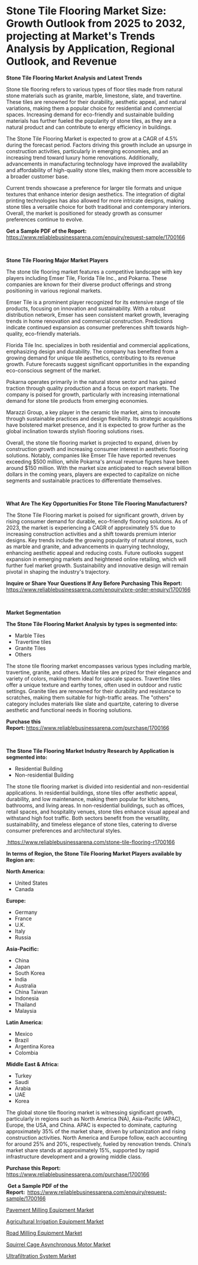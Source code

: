 <p><h1>Stone Tile Flooring Market Size: Growth Outlook from 2025 to 2032, projecting at Market's Trends Analysis by Application, Regional Outlook, and Revenue</h1></p><p><strong>Stone Tile Flooring Market Analysis and Latest Trends</strong></p>
<p><p>Stone tile flooring refers to various types of floor tiles made from natural stone materials such as granite, marble, limestone, slate, and travertine. These tiles are renowned for their durability, aesthetic appeal, and natural variations, making them a popular choice for residential and commercial spaces. Increasing demand for eco-friendly and sustainable building materials has further fueled the popularity of stone tiles, as they are a natural product and can contribute to energy efficiency in buildings.</p><p>The Stone Tile Flooring Market is expected to grow at a CAGR of 4.5% during the forecast period. Factors driving this growth include an upsurge in construction activities, particularly in emerging economies, and an increasing trend toward luxury home renovations. Additionally, advancements in manufacturing technology have improved the availability and affordability of high-quality stone tiles, making them more accessible to a broader customer base. </p><p>Current trends showcase a preference for larger tile formats and unique textures that enhance interior design aesthetics. The integration of digital printing technologies has also allowed for more intricate designs, making stone tiles a versatile choice for both traditional and contemporary interiors. Overall, the market is positioned for steady growth as consumer preferences continue to evolve.</p></p>
<p><strong>Get a Sample PDF of the Report:&nbsp;</strong> <a href="https://www.reliablebusinessarena.com/enquiry/request-sample/1700166?utm_campaign=3569&utm_medium=2&utm_source=Github&utm_content=ia&utm_term=27032025&utm_id=stone-tile-flooring">https://www.reliablebusinessarena.com/enquiry/request-sample/1700166</a></p>
<p>&nbsp;</p>
<p><strong>Stone Tile Flooring Major Market Players</strong></p>
<p><p>The stone tile flooring market features a competitive landscape with key players including Emser Tile, Florida Tile Inc., and Pokarna. These companies are known for their diverse product offerings and strong positioning in various regional markets.</p><p>Emser Tile is a prominent player recognized for its extensive range of tile products, focusing on innovation and sustainability. With a robust distribution network, Emser has seen consistent market growth, leveraging trends in home renovation and commercial construction. Predictions indicate continued expansion as consumer preferences shift towards high-quality, eco-friendly materials.</p><p>Florida Tile Inc. specializes in both residential and commercial applications, emphasizing design and durability. The company has benefited from a growing demand for unique tile aesthetics, contributing to its revenue growth. Future forecasts suggest significant opportunities in the expanding eco-conscious segment of the market.</p><p>Pokarna operates primarily in the natural stone sector and has gained traction through quality production and a focus on export markets. The company is poised for growth, particularly with increasing international demand for stone tile products from emerging economies.</p><p>Marazzi Group, a key player in the ceramic tile market, aims to innovate through sustainable practices and design flexibility. Its strategic acquisitions have bolstered market presence, and it is expected to grow further as the global inclination towards stylish flooring solutions rises.</p><p>Overall, the stone tile flooring market is projected to expand, driven by construction growth and increasing consumer interest in aesthetic flooring solutions. Notably, companies like Emser Tile have reported revenues exceeding $500 million, while Pokarna's annual revenue figures have been around $150 million. With the market size anticipated to reach several billion dollars in the coming years, players are expected to capitalize on niche segments and sustainable practices to differentiate themselves.</p></p>
<p>&nbsp;</p>
<p><strong>What Are The Key Opportunities For Stone Tile Flooring Manufacturers?</strong></p>
<p><p>The Stone Tile Flooring market is poised for significant growth, driven by rising consumer demand for durable, eco-friendly flooring solutions. As of 2023, the market is experiencing a CAGR of approximately 5% due to increasing construction activities and a shift towards premium interior designs. Key trends include the growing popularity of natural stones, such as marble and granite, and advancements in quarrying technology, enhancing aesthetic appeal and reducing costs. Future outlooks suggest expansion in emerging markets and heightened online retailing, which will further fuel market growth. Sustainability and innovative design will remain pivotal in shaping the industry's trajectory.</p></p>
<p><strong>Inquire or Share Your Questions If Any Before Purchasing This Report:</strong> <a href="https://www.reliablebusinessarena.com/enquiry/pre-order-enquiry/1700166?utm_campaign=3569&utm_medium=2&utm_source=Github&utm_content=ia&utm_term=27032025&utm_id=stone-tile-flooring">https://www.reliablebusinessarena.com/enquiry/pre-order-enquiry/1700166</a></p>
<p>&nbsp;</p>
<p><strong>Market Segmentation</strong></p>
<p><strong>The Stone Tile Flooring Market Analysis by types is segmented into:</strong></p>
<p><ul><li>Marble Tiles</li><li>Travertine tiles</li><li>Granite Tiles</li><li>Others</li></ul></p>
<p><p>The stone tile flooring market encompasses various types including marble, travertine, granite, and others. Marble tiles are prized for their elegance and variety of colors, making them ideal for upscale spaces. Travertine tiles offer a unique texture and earthy tones, often used in outdoor and rustic settings. Granite tiles are renowned for their durability and resistance to scratches, making them suitable for high-traffic areas. The "others" category includes materials like slate and quartzite, catering to diverse aesthetic and functional needs in flooring solutions.</p></p>
<p><strong>Purchase this Report:&nbsp;</strong><a href="https://www.reliablebusinessarena.com/purchase/1700166?utm_campaign=3569&utm_medium=2&utm_source=Github&utm_content=ia&utm_term=27032025&utm_id=stone-tile-flooring">https://www.reliablebusinessarena.com/purchase/1700166</a></p>
<p>&nbsp;</p>
<p><strong>The Stone Tile Flooring Market Industry Research by Application is segmented into:</strong></p>
<p><ul><li>Residential Building</li><li>Non-residential Building</li></ul></p>
<p><p>The stone tile flooring market is divided into residential and non-residential applications. In residential buildings, stone tiles offer aesthetic appeal, durability, and low maintenance, making them popular for kitchens, bathrooms, and living areas. In non-residential buildings, such as offices, retail spaces, and hospitality venues, stone tiles enhance visual appeal and withstand high foot traffic. Both sectors benefit from the versatility, sustainability, and timeless elegance of stone tiles, catering to diverse consumer preferences and architectural styles.</p></p>
<p><a href="https://www.reliablebusinessarena.com/stone-tile-flooring-r1700166?utm_campaign=3569&utm_medium=2&utm_source=Github&utm_content=ia&utm_term=27032025&utm_id=stone-tile-flooring">&nbsp;https://www.reliablebusinessarena.com/stone-tile-flooring-r1700166</a></p>
<p><strong>In terms of Region, the Stone Tile Flooring Market Players available by Region are:</strong></p>
<p>
    <p> <strong> North America: </strong>
        <ul>
            <li>United States</li>
            <li>Canada</li>
        </ul>
        </p> 
    <p> <strong> Europe: </strong>
        <ul>
            <li>Germany</li>
            <li>France</li>
            <li>U.K.</li>
            <li>Italy</li>
            <li>Russia</li>
        </ul>
        </p> 
    <p> <strong> Asia-Pacific: </strong>
        <ul>
            <li>China</li>
            <li>Japan</li>
            <li>South Korea</li>
            <li>India</li>
            <li>Australia</li>
            <li>China Taiwan</li>
            <li>Indonesia</li>
            <li>Thailand</li>
            <li>Malaysia</li>
        </ul>
        </p> 
    <p> <strong> Latin America: </strong>
        <ul>
            <li>Mexico</li>
            <li>Brazil</li>
            <li>Argentina Korea</li>
            <li>Colombia</li>
        </ul>
        </p> 
    <p> <strong> Middle East & Africa: </strong>
        <ul>
            <li>Turkey</li>
            <li>Saudi</li>
            <li>Arabia</li>
            <li>UAE</li>
            <li>Korea</li>
        </ul>
    </p>
    </p>
<p><p>The global stone tile flooring market is witnessing significant growth, particularly in regions such as North America (NA), Asia-Pacific (APAC), Europe, the USA, and China. APAC is expected to dominate, capturing approximately 35% of the market share, driven by urbanization and rising construction activities. North America and Europe follow, each accounting for around 25% and 20%, respectively, fueled by renovation trends. China’s market share stands at approximately 15%, supported by rapid infrastructure development and a growing middle class.</p></p>
<p><strong>Purchase this Report: </strong><a href="https://www.reliablebusinessarena.com/purchase/1700166?utm_campaign=3569&utm_medium=2&utm_source=Github&utm_content=ia&utm_term=27032025&utm_id=stone-tile-flooring">https://www.reliablebusinessarena.com/purchase/1700166</a></p>
<p>&nbsp;<strong>Get a Sample PDF of the Report:&nbsp;&nbsp;</strong><a href="https://www.reliablebusinessarena.com/enquiry/request-sample/1700166?utm_campaign=3569&utm_medium=2&utm_source=Github&utm_content=ia&utm_term=27032025&utm_id=stone-tile-flooring">https://www.reliablebusinessarena.com/enquiry/request-sample/1700166</a></p>
<p><strong></strong></p>
<p><p><a href="https://www.linkedin.com/pulse/analyzing-pavement-milling-equipment-markets-growth-vtjve?utm_campaign=3569&utm_medium=2&utm_source=Github&utm_content=ia&utm_term=27032025&utm_id=stone-tile-flooring">Pavement Milling Equipment Market</a></p><p><a href="https://www.linkedin.com/pulse/agricultural-irrigation-equipment-market-research-future-1smuf?utm_campaign=3569&utm_medium=2&utm_source=Github&utm_content=ia&utm_term=27032025&utm_id=stone-tile-flooring">Agricultural Irrigation Equipment Market</a></p><p><a href="https://www.linkedin.com/pulse/global-road-milling-equipment-market-analysis-2025-2032-mvvde?utm_campaign=3569&utm_medium=2&utm_source=Github&utm_content=ia&utm_term=27032025&utm_id=stone-tile-flooring">Road Milling Equipment Market</a></p><p><a href="https://www.linkedin.com/pulse/global-squirrel-cage-asynchronous-motor-market-forecast-2025-t08ff?utm_campaign=3569&utm_medium=2&utm_source=Github&utm_content=ia&utm_term=27032025&utm_id=stone-tile-flooring">Squirrel Cage Asynchronous Motor Market</a></p><p><a href="https://www.linkedin.com/pulse/future-forecast-ultrafiltration-system-market-size-58-cagr-2025-ddkbe?utm_campaign=3569&utm_medium=2&utm_source=Github&utm_content=ia&utm_term=27032025&utm_id=stone-tile-flooring">Ultrafiltration System Market</a></p></p>